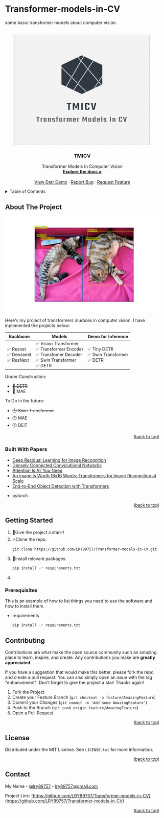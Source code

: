 <div id="top"></div>

# Transformer-models-in-CV
some basic transformer models about computer vision.

<!-- Refer to the badnets-pytorch's readme -->

<!-- [![standard-readme compliant](https://img.shields.io/badge/readme%20style-standard-brightgreen.svg?style=flat-square)](https://github.com/RichardLitt/standard-readme) -->

<!--
*** Thanks for checking out the Best-README-Template. If you have a suggestion
*** that would make this better, please fork the repo and create a pull request
*** or simply open an issue with the tag "enhancement".
*** Don't forget to give the project a star!
*** Thanks again! Now go create something AMAZING! :D
-->



<!-- PROJECT SHIELDS -->
<!--
*** I'm using markdown "reference style" links for readability.
*** Reference links are enclosed in brackets [ ] instead of parentheses ( ).
*** See the bottom of this document for the declaration of the reference variables
*** for contributors-url, forks-url, etc. This is an optional, concise syntax you may use.
*** https://www.markdownguide.org/basic-syntax/#reference-style-links
-->
<!-- [![Contributors][contributors-shield]][contributors-url] -->
<!-- [![Forks][forks-shield]][forks-url] -->
<!-- [![Stargazers][stars-shield]][stars-url] -->
<!-- [![Issues][issues-shield]][issues-url] -->
<!-- [![MIT License][license-shield]][https://github.com/LRY89757/Transformer-models-in-CV/blob/main/LICENSE] -->
<!-- [![LinkedIn][twitter-shield]][linkedin-url] -->
<!-- ![![Twitter](https://twitter.com/lry89757)](https://img.shields.io/badge/<Twitter>-%231DA1F2.svg?style=for-the-badge&logo=Twitter&logoColor=white) -->


<!-- PROJECT LOGO -->
<br />

<div align="center">
  <a href="https://github.com/LRY89757/Transformer-models-in-CV">
    <img src="images/logo.png" alt="Logo" width="450" height="360">
  </a>


<h3 align="center">TMICV</h3>

  <p align="center">
    Transformer Models In Computer Vision
    <br />
    <a href="https://github.com/LRY89757/Transformer-models-in-CV"><strong>Explore the docs »</strong></a>
    <br />
    <br />
    <a href="https://github.com/LRY89757/Transformer-models-in-CV/tree/main/demo">View Detr Demo</a>
    ·
    <a href="https://github.com/LRY89757/Transformer-models-in-CV/issues">Report Bug</a>
    ·
    <a href="https://github.com/LRY89757/Transformer-models-in-CV/issues">Request Feature</a>
  </p>

</div>



<!-- TABLE OF CONTENTS -->

<details>
  <summary>Table of Contents</summary>
  <ol>
    <li>
      <a href="#about-the-project">About The Project</a>
      <ul>
        <li><a href="#built-with">Built With</a></li>
      </ul>
    </li>
    <li>
      <a href="#getting-started">Getting Started</a>
      <!-- <ul>
        <li><a href="#prerequisites">Prerequisites</a></li>
        <li><a href="#installation">Installation</a></li>
      </ul> -->
    </li>
    <li><a href="#usage">Usage</a></li>
    <li><a href="#roadmap">Roadmap</a></li>
    <li><a href="#contributing">Contributing</a></li>
    <li><a href="#license">License</a></li>
    <li><a href="#contact">Contact</a></li>
    <li><a href="#acknowledgments">Acknowledgments</a></li>
  </ol>
</details>




<!-- ABOUT THE PROJECT -->

## About The Project
<!-- ![](demo/detr_demo.jpg) -->
![![Product Name Screen Shot][product-screenshot]](demo/detr_demo.jpg)
<!-- (https://example.com) -->

Here's my project of transformers mudules in computer vision. 
I have inplemented the projects below:

| Backbone | Models              | Demo for Inference |
| -------- | ------------------- | ------------------ |
| ✅ Resnet <br> ✅ Densenet <br> ✅ ResNext | ✅ Vision Transformer <br> ✅ Transformer Encoder <br> ✅ Transfomer Decoder <br> ✅ Swin Transformer <br> ✅ DETR | ✅ Tiny DETR <br> ✅ Swin Transformer <br> ✅ DETR       |


Under Construction:
* ~~🚧 DETR~~
* 🚧 MAE

To Do In the future:
* ~~🕑 Swin Transformer~~
* 🕑 MAE
* 🕑 DEiT

<!-- Here's a blank template to get started: To avoid retyping too much info. Do a search and replace with your text editor for the following: `github_username`, `repo_name`, `twitter_handle`, `linkedin_username`, `email`, `email_client`, `project_title`, `project_description` -->

<p align="right">(<a href="#top">back to top</a>)</p>



### Built With Papers

* [Deep Residual Learning for Image Recognition](https://arxiv.org/abs/2010.11929)
* [Densely Connected Convolutional Networks](https://arxiv.org/abs/1608.06993)
* [Attention Is All You Need](https://arxiv.org/abs/1706.03762)
* [An Image is Worth 16x16 Words: Transformers for Image Recognition at Scale](https://arxiv.org/abs/2010.11929)
* [End-to-End Object Detection with Transformers](https://arxiv.org/abs/2005.12872)

<!-- * [Next.js](https://nextjs.org/)
* [React.js](https://reactjs.org/)
* [Vue.js](https://vuejs.org/)
* [Angular](https://angular.io/)
* [Svelte](https://svelte.dev/)
* [Laravel](https://laravel.com)
* [Bootstrap](https://getbootstrap.com)
* [JQuery](https://jquery.com) -->

* pytorch


<p align="right">(<a href="#top">back to top</a>)</p>



<!-- GETTING STARTED -->

## Getting Started

<!-- This is an example of how you may give instructions on setting up your project locally.
To get a local copy up and running follow these simple example steps. -->

1. 👋Give the project a star⭐!
2. 🔥Clone the repo.
   ```sh
   git clone https://github.com/LRY89757/Transformer-models-in-CV.git
   ```
3. 💼install relevant packages:
   ```sh
   pip install -r requirements.txt
   ```
4. 


### Prerequisites

This is an example of how to list things you need to use the software and how to install them.

* requirements

  ```sh
  pip install -r requirements.txt
  ```
<!-- 
### Installation

1. Get a free API Key at [https://example.com](https://example.com)

2. Clone the repo

   ```sh
   git clone https://github.com/LRY89757/Transformer-models-in-CV.git
   ```

3. Install NPM packages

   ```sh
   npm install
   ```

4. Enter your API in `config.js`

   ```js
   const API_KEY = 'ENTER YOUR API';
   ```

<p align="right">(<a href="#top">back to top</a>)</p>

 -->

<!-- USAGE EXAMPLES -->

<!-- ## Usage -->

<!-- Use this space to show useful examples of how a project can be used. Additional screenshots, code examples and demos work well in this space. You may also link to more resources.

_For more examples, please refer to the [Documentation](https://example.com)_ -->

<!-- ### Download dataset -->




<!-- <p align="right">(<a href="#top">back to top</a>)</p> -->



<!-- ROADMAP -->
<!-- 
## Roadmap

- [ ] Feature 1
- [ ] Feature 2
- [ ] Feature 3
  - [ ] Nested Feature

See the [open issues](https://github.com/LRY89757/Transformer-models-in-CV/issues) for a full list of proposed features (and known issues).

<p align="right">(<a href="#top">back to top</a>)</p>

 -->

<!-- CONTRIBUTING -->

## Contributing

Contributions are what make the open source community such an amazing place to learn, inspire, and create. Any contributions you make are **greatly appreciated**.

If you have a suggestion that would make this better, please fork the repo and create a pull request. You can also simply open an issue with the tag "enhancement".
Don't forget to give the project a star! Thanks again!

1. Fork the Project
2. Create your Feature Branch (`git checkout -b feature/AmazingFeature`)
3. Commit your Changes (`git commit -m 'Add some AmazingFeature'`)
4. Push to the Branch (`git push origin feature/AmazingFeature`)
5. Open a Pull Request

<p align="right">(<a href="#top">back to top</a>)</p>



<!-- LICENSE -->

## License

Distributed under the MIT License. See `LICENSE.txt` for more information.

<p align="right">(<a href="#top">back to top</a>)</p>



<!-- CONTACT -->

## Contact


My Name - [@lry89757](https://twitter.com/lry89757) - lry89757@gmail.com

Project Link: [https://github.com/LRY89757/Transformer-models-in-CV](https://github.com/LRY89757/Transformer-models-in-CV)

<p align="right">(<a href="#top">back to top</a>)</p>



<!-- ACKNOWLEDGMENTS -->
<!-- 
## Acknowledgments

* []()
* []()
* []()

<p align="right">(<a href="#top">back to top</a>)</p>



<!-- MARKDOWN LINKS & IMAGES -->
<!-- https://www.markdownguide.org/basic-syntax/#reference-style-links -->
<!-- [contributors-shield]: https://img.shields.io/github/contributors/github_username/repo_name.svg?style=for-the-badge
[contributors-url]: https://github.com/LRY89757/Transformer-models-in-CV/graphs/contributors
[forks-shield]: https://img.shields.io/github/forks/github_username/repo_name.svg?style=for-the-badge
[forks-url]: https://github.com/LRY89757/Transformer-models-in-CV/network/members
[stars-shield]: https://img.shields.io/github/stars/github_username/repo_name.svg?style=for-the-badge
[stars-url]: https://github.com/LRY89757/Transformer-models-in-CV/stargazers
[issues-shield]: https://img.shields.io/github/issues/github_username/repo_name.svg?style=for-the-badge
[issues-url]: https://github.com/LRY89757/Transformer-models-in-CV/issues
[license-shield]: https://img.shields.io/github/license/github_username/repo_name.svg?style=for-the-badge
[license-url]: https://github.com/LRY89757/Transformer-models-in-CV/blob/master/LICENSE.txt
[linkedin-shield]: https://img.shields.io/badge/-LinkedIn-black.svg?style=for-the-badge&logo=linkedin&colorB=555
[linkedin-url]: https://linkedin.com/in/linkedin_username
[product-screenshot]: images/screenshot.png  -->
